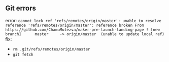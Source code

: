 ## Git errors
error: ```
       cannot lock ref 'refs/remotes/origin/master': unable to resolve reference 'refs/remotes/origin/master': reference broken
       From https://github.com/ChamuMutezva/maker-pre-launch-landing-page
       ! [new branch]      master     -> origin/master  (unable to update local ref)
       ```
fix:
- `rm .git/refs/remotes/origin/master`
-  `git fetch`
